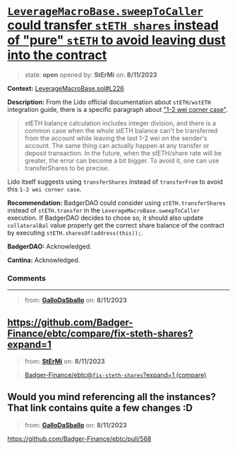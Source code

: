 # [`LeverageMacroBase.sweepToCaller` could transfer `stETH shares` instead of "pure" `stETH` to avoid leaving dust into the contract](https://github.com/cantinasec/review-badgerdao/issues/21)

> state: **open** opened by: **StErMi** on: **8/11/2023**

**Context:** [LeverageMacroBase.sol#L226](https://github.com/Badger-Finance/ebtc/blob/b2f641aa20615978544547e41a4c2be642252ade/packages/contracts/contracts/LeverageMacroBase.sol#L226)

**Description:** From the Lido official documentation about `stETH/wstETH` integration guide, there is a specific paragraph about ["1-2 wei corner case"](https://docs.lido.fi/guides/steth-integration-guide#1-2-wei-corner-case).

> stETH balance calculation includes integer division, and there is a common case when the whole stETH balance can't be transferred from the account while leaving the last 1-2 wei on the sender's account. The same thing can actually happen at any transfer or deposit transaction. In the future, when the stETH/share rate will be greater, the error can become a bit bigger. To avoid it, one can use transferShares to be precise.

Lido itself suggests using `transferShares` instead of `transferFrom` to avoid this `1-2 wei corner case`.


**Recommendation:** BadgerDAO could consider using `stETH.transferShares` instead of `stETH.transfer` in the `LeverageMacroBase.sweepToCaller` execution. If BadgerDAO decides to chose so, it should also update `collateralBal` value properly get the correct share balance of the contract by executing `stETH.sharesOf(address(this));`.

**BadgerDAO:** Acknowledged.

**Cantina:** Acknowledged.

### Comments

---
> from: [**GalloDaSballo**](https://github.com/cantinasec/review-badgerdao/issues/21#issuecomment-1674869883) on: **8/11/2023**

https://github.com/Badger-Finance/ebtc/compare/fix-steth-shares?expand=1
---
> from: [**StErMi**](https://github.com/cantinasec/review-badgerdao/issues/21#issuecomment-1674891803) on: **8/11/2023**

> [Badger-Finance/ebtc@`fix-steth-shares`?expand=1 (compare)](https://github.com/Badger-Finance/ebtc/compare/fix-steth-shares?expand=1)

Would you mind referencing all the instances? That link contains quite a few changes :D
---
> from: [**GalloDaSballo**](https://github.com/cantinasec/review-badgerdao/issues/21#issuecomment-1674916700) on: **8/11/2023**

https://github.com/Badger-Finance/ebtc/pull/568

